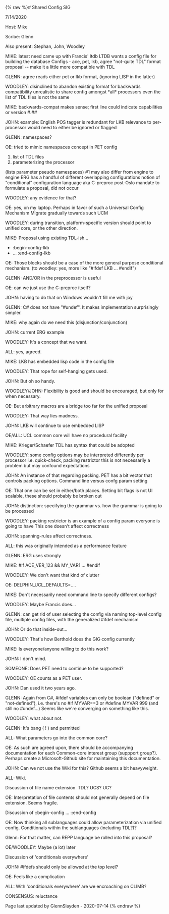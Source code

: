 {% raw %}# Shared Config SIG

7/14/2020

Host: Mike

Scribe: Glenn

Also present: Stephan, John, Woodley

MIKE: latest need came up with Francis' ltdb LTDB wants a config file
for building the database Configs - ace, pet, lkb, agree "not-quite TDL"
format proposal -- make it a little more compatible with TDL

GLENN: agree reads either pet or lkb format, (ignoring LISP in the
latter)

WOODLEY: disinclined to abandon existing format for backwards
compatibility unrealistic to share config amongst \*all\* processors
even the list of TDL files is not the same

MIKE: backwards-compat makes sense; first line could indicate
capabilities or version \#.\#\#

JOHN: example: English POS tagger is redundant for LKB relevance to
per-processor would need to either be ignored or flagged

GLENN: namespaces?

OE: tried to mimic namespaces concept in PET config

1. list of TDL files
2. parameterizing the processor

(lists parameter pseudo namespaces) \#1 may also differ from engine to
engine ERG has a handful of different overlapping configurations notion
of "conditional" configuration language aka C-preproc post-Oslo mandate
to formulate a proposal, did not occur

WOODLEY: any evidence for that?

OE: yes, on my laptop. Perhaps in favor of such a Universal Config
Mechanism Migrate gradually towards such UCM

WOODLEY: during transition, platform-specific version should point to
unified core, or the other direction.

MIKE: Proposal using existing TDL-ish...

- :begin-config-lkb
- ... :end-config-lkb

OE: Those blocks should be a case of the more general purpose
conditional mechanism. (to woodley: yes, more like "\#ifdef LKB ...
\#endif")

GLENN: AND/OR in the preprocessor is useful

OE: can we just use the C-preproc itself?

JOHN: having to do that on Windows wouldn't fill me with joy

GLENN: C\# does not have "\#undef". It makes implementation surprisingly
simpler.

MIKE: why again do we need this (disjunction/conjunction)

JOHN: current ERG example

WOODLEY: It's a concept that we want.

ALL: yes, agreed.

MIKE: LKB has embedded lisp code in the config file

WOODLEY: That rope for self-hanging gets used.

JOHN: But oh so handy.

WOODLEY/JOHN: Flexibility is good and should be encouraged, but only for
when necessary.

OE: But arbitrary macros are a bridge too far for the unified proposal

WOODLEY: That way lies madness.

JOHN: LKB will continue to use embedded LISP

OE/ALL: UCL common core will have no procedural facility

MIKE: Krieger/Schaefer TDL has syntax that could be adopted

WOODLEY: some config options may be interpreted differently per
processor i.e. quick-check, packing restrictor this is not necessarily a
problem but may confound expectations

JOHN: An instance of that regarding packing. PET has a bit vector that
controls packing options. Command line versus confg param setting

OE: That one can be set in either/both places. Setting bit flags is not
UI scalable, these should probably be broken out

JOHN: distinction: specifying the grammar vs. how the grammar is going
to be processed

WOODLEY: packing restrictor is an example of a config param everyone is
going to have This one doesn't affect correctness

JOHN: spanning-rules affect correctness.

ALL: this was originally intended as a performance feature

GLENN: ERG uses strongly

MIKE: \#if ACE\_VER\_123 && MY\_VAR1 ... \#endif

WOODLEY: We don't want that kind of clutter

OE: DELPHIN\_UCL\_DEFAULTS=....

MIKE: Don't necessarily need command line to specify different configs?

WOODLEY: Maybe Francis does...

GLENN: can get rid of user selecting the config via naming top-level
config file, multiple config files, with the generalized \#ifdef
mechanism

JOHN: Or do that inside-out...

WOODLEY: That's how Berthold does the GIG config currently

MIKE: Is everyone/anyone willing to do this work?

JOHN: I don't mind.

SOMEONE: Does PET need to continue to be supported?

WOODLEY: OE counts as a PET user.

JOHN: Dan used it two years ago.

GLENN: Again from C\#, \#ifdef variables can only be boolean ("defined"
or "not-defined"), i.e. there's no \#if MYVAR==3 or \#define MYVAR 999
(and still no \#undef...) Seems like we're converging on something like
this.

WOODLEY: what about not.

GLENN: It's bang ( ! ) and permitted

ALL: What parameters go into the common core?

OE: As such are agreed upon, there should be accompanying documentation
for each Common-core interest group (suppport group?). Perhaps create a
Microsoft-Github site for maintaining this documentation.

JOHN: Can we not use the Wiki for this? Github seems a bit heavyweight.

ALL: Wiki.

Discussion of file name extension. TDL? UCS? UC?

OE: Interpretation of file contents should not generally depend on file
extension. Seems fragile.

Discussion of ::begin-config ... ::end-config

OE: Now thinking all sublanguages could allow parameterization via
unified config. Conditionals within the sublanguages (including TDL?)?

Glenn: For that matter, can REPP language be rolled into this proposal?

OE/WOODLEY: Maybe (a lot) later

Discussion of 'conditionals everywhere'

JOHN: \#ifdefs should only be allowed at the top level?

OE: Feels like a complication

ALL: With 'conditionals everywhere' are we encroaching on CLIMB?

CONSENSUS: reluctance

Page last updated by GlennSlayden - 2020-07-14
{% endraw %}